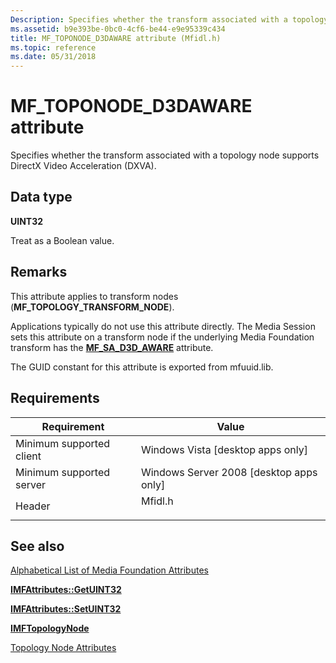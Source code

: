 ```yaml
---
Description: Specifies whether the transform associated with a topology node supports DirectX Video Acceleration (DXVA).
ms.assetid: b9e393be-0bc0-4cf6-be44-e9e95339c434
title: MF_TOPONODE_D3DAWARE attribute (Mfidl.h)
ms.topic: reference
ms.date: 05/31/2018
---
```


# MF\_TOPONODE\_D3DAWARE attribute

Specifies whether the transform associated with a topology node supports DirectX Video Acceleration (DXVA).

## Data type

**UINT32**

Treat as a Boolean value.

## Remarks

This attribute applies to transform nodes (**MF\_TOPOLOGY\_TRANSFORM\_NODE**).

Applications typically do not use this attribute directly. The Media Session sets this attribute on a transform node if the underlying Media Foundation transform has the [**MF\_SA\_D3D\_AWARE**](mf-sa-d3d-aware-attribute.md) attribute.

The GUID constant for this attribute is exported from mfuuid.lib.

## Requirements



| Requirement | Value |
|-------------------------------------|------------------------------------------------------------------------------------|
| Minimum supported client<br/> | Windows Vista \[desktop apps only\]<br/>                                     |
| Minimum supported server<br/> | Windows Server 2008 \[desktop apps only\]<br/>                               |
| Header<br/>                   | <dl> <dt>Mfidl.h</dt> </dl> |



## See also

<dl> <dt>

[Alphabetical List of Media Foundation Attributes](alphabetical-list-of-media-foundation-attributes.md)
</dt> <dt>

[**IMFAttributes::GetUINT32**](/windows/desktop/api/mfobjects/nf-mfobjects-imfattributes-getuint32)
</dt> <dt>

[**IMFAttributes::SetUINT32**](/windows/desktop/api/mfobjects/nf-mfobjects-imfattributes-setuint32)
</dt> <dt>

[**IMFTopologyNode**](/windows/desktop/api/mfidl/nn-mfidl-imftopologynode)
</dt> <dt>

[Topology Node Attributes](topology-node-attributes.md)
</dt> </dl>

 

 




